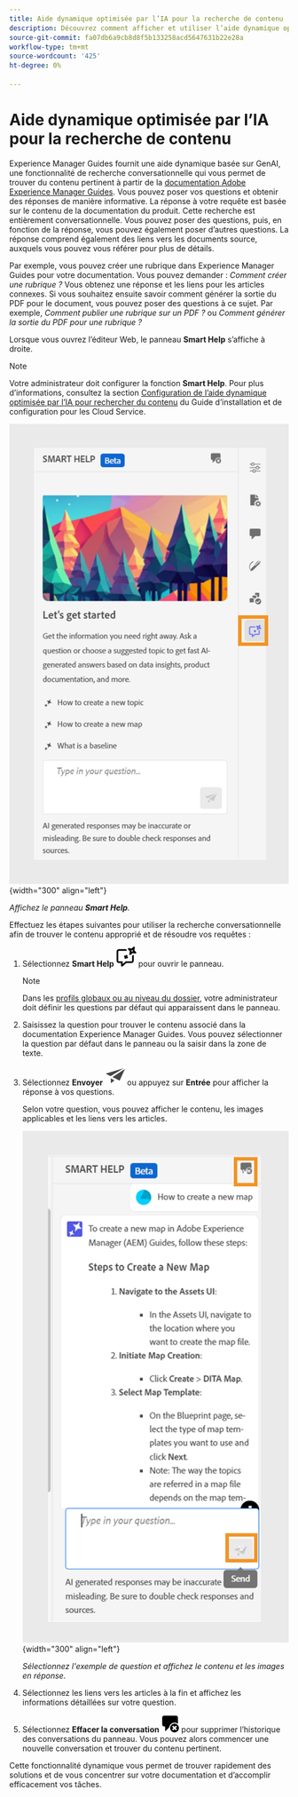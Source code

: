 ```yaml
---
title: Aide dynamique optimisée par l’IA pour la recherche de contenu
description: Découvrez comment afficher et utiliser l’aide dynamique optimisée par l’IA dans l’éditeur web.
source-git-commit: fa07db6a9cb8d8f5b133258acd5647631b22e28a
workflow-type: tm+mt
source-wordcount: '425'
ht-degree: 0%

---
```


# Aide dynamique optimisée par l’IA pour la recherche de contenu



Experience Manager Guides fournit une aide dynamique basée sur GenAI, une fonctionnalité de recherche conversationnelle qui vous permet de trouver du contenu pertinent à partir de la [documentation Adobe Experience Manager Guides](https://experienceleague.adobe.com/en/docs/experience-manager-guides/using/overview).
Vous pouvez poser vos questions et obtenir des réponses de manière informative. La réponse à votre requête est basée sur le contenu de la documentation du produit. Cette recherche est entièrement conversationnelle. Vous pouvez poser des questions, puis, en fonction de la réponse, vous pouvez également poser d’autres questions. La réponse comprend également des liens vers les documents source, auxquels vous pouvez vous référer pour plus de détails.

Par exemple, vous pouvez créer une rubrique dans Experience Manager Guides pour votre documentation. Vous pouvez demander : *Comment créer une rubrique ?* Vous obtenez une réponse et les liens pour les articles connexes. Si vous souhaitez ensuite savoir comment générer la sortie du PDF pour le document, vous pouvez poser des questions à ce sujet. Par exemple, *Comment publier une rubrique sur un PDF ?* ou *Comment générer la sortie du PDF pour une rubrique ?*



Lorsque vous ouvrez l’éditeur Web, le panneau **Smart Help** s’affiche à droite.



>[!NOTE]
>
> Votre administrateur doit configurer la fonction **Smart Help**. Pour plus d’informations, consultez la section [Configuration de l’aide dynamique optimisée par l’IA pour rechercher du contenu](../cs-install-guide/conf-smart-help.md) du Guide d’installation et de configuration pour les Cloud Service.

![Panneau d’aide dynamique](images/smart-help-panel.png){width="300" align="left"}

*Affichez le panneau **Smart Help**.*

Effectuez les étapes suivantes pour utiliser la recherche conversationnelle afin de trouver le contenu approprié et de résoudre vos requêtes :

1. Sélectionnez **Smart Help** ![Smart Help icon](images/smart-help-icon.svg) pour ouvrir le panneau.



   >[!NOTE]
   >
   > Dans les [profils globaux ou au niveau du dossier](../cs-install-guide/conf-folder-level.md#conf-ai-guides-assistant), votre administrateur doit définir les questions par défaut qui apparaissent dans le panneau.

1. Saisissez la question pour trouver le contenu associé dans la documentation Experience Manager Guides. Vous pouvez sélectionner la question par défaut dans le panneau ou la saisir dans la zone de texte.

1. Sélectionnez **Envoyer** ![Icône Envoyer](images/send-icon.svg) ou appuyez sur **Entrée** pour afficher la réponse à vos questions.

   Selon votre question, vous pouvez afficher le contenu, les images applicables et les liens vers les articles.

   ![Réponse du panneau d’aide dynamique](images/smart-help-panel-response.png){width="300" align="left"}


   *Sélectionnez l&#39;exemple de question et affichez le contenu et les images en réponse.*





1. Sélectionnez les liens vers les articles à la fin et affichez les informations détaillées sur votre question.


1. Sélectionnez **Effacer la conversation** ![effacer la conversation](images/clear-conversation-icon.svg) pour supprimer l’historique des conversations du panneau. Vous pouvez alors commencer une nouvelle conversation et trouver du contenu pertinent.

Cette fonctionnalité dynamique vous permet de trouver rapidement des solutions et de vous concentrer sur votre documentation et d’accomplir efficacement vos tâches.
